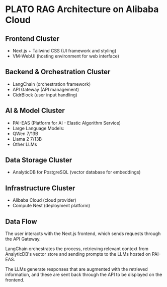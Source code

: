 # PLATO RAG Architecture on Alibaba Cloud

## Frontend Cluster
- Next.js + Tailwind CSS (UI framework and styling)
- VM-WebUI (hosting environment for web interface)

## Backend & Orchestration Cluster
- LangChain (orchestration framework)
- API Gateway (API management)
- CidrBlock (user input handling)

## AI & Model Cluster
- PAI-EAS (Platform for AI - Elastic Algorithm Service)
- Large Language Models:
 - QWen 7/13B
 - Llama 2 7/13B
 - Other LLMs

## Data Storage Cluster
- AnalyticDB for PostgreSQL (vector database for embeddings)

## Infrastructure Cluster
- Alibaba Cloud (cloud provider)
- Compute Nest (deployment platform)

## Data Flow
The user interacts with the Next.js frontend, which sends requests through the API Gateway. 

LangChain orchestrates the process, retrieving relevant context from AnalyticDB's vector store and sending prompts to the LLMs hosted on PAI-EAS. 

The LLMs generate responses that are augmented with the retrieved information, and these are sent back through the API to be displayed on the frontend.
